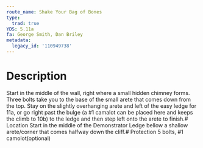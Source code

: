 ```yaml
---
route_name: Shake Your Bag of Bones
type:
  trad: true
YDS: 5.11a
fa: George Smith, Dan Briley
metadata:
  legacy_id: '110949738'
---
```

# Description
Start in the middle of the wall, right where a small hidden chimney forms. Three bolts take you to the base of the small arete that comes down from the top. Stay on the slightly overhanging arete and left of the easy ledge for 11a, or go right past the bulge (a #1 camalot can be placed here and keeps the climb to 10b) to the ledge and then step left onto the arete to finish.# Location
Start in the middle of the Demonstrator Ledge bellow a shallow arete/corner that comes halfway down the cliff.# Protection
5 bolts, #1 camolot(optional)